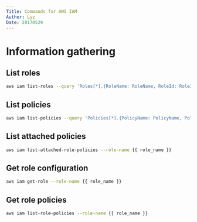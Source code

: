 ```yaml
---
Title: Commands for AWS IAM
Author: Lyz
Date: 20170529
---
```


# Information gathering

## List roles

```bash
aws iam list-roles --query 'Roles[*].{RoleName: RoleName, RoleId: RoleId}' --output table
```

## List policies

```bash
aws iam list-policies --query 'Policies[*].{PolicyName: PolicyName, PolicyId: PolicyId}' --output table
```

## List attached policies

```bash
aws iam list-attached-role-policies --role-name {{ role_name }}
```

## Get role configuration

```bash
aws iam get-role --role-name {{ role_name }}
```

## Get role policies

```bash
aws iam list-role-policies --role-name {{ role_name }}
```
